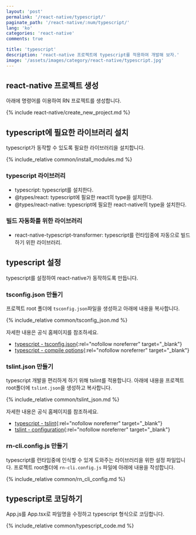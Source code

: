 ```yaml
---
layout: 'post'
permalink: '/react-native/typescript/'
paginate_path: '/react-native/:num/typescript/'
lang: 'ko'
categories: 'react-native'
comments: true

title: 'typescript'
description: 'react-native 프로젝트에 typescript를 적용하여 개발해 보자.'
image: '/assets/images/category/react-native/typescript.jpg'
---
```



## react-native 프로젝트 생성
아래에 명령어를 이용하여 RN 프로젝트를 생성합니다.

{% include react-native/create_new_project.md %}

## typescript에 필요한 라이브러리 설치
typescript가 동작할 수 있도록 필요한 라이브러리을 설치합니다.

{% include_relative common/install_modules.md %}

### typescript 라이브러리
- typescript: typescript를 설치한다.
- @types/react: typescript에 필요한 react의 type을 설치한다.
- @types/react-native: typescript에 필요한 react-native의 type을 설치한다.

### 빌드 자동화를 위한 라이브러리
- react-native-typescript-transformer: typescript를 런타임중에 자동으로 빌드하기 위한 라이브러리.

## typescript 설정
typescript를 설정하여 react-native가 동작하도록 만듭니다.

### tsconfig.json 만들기
프로젝트 root 폴더에 ```tsconfig.json```파일을 생성하고 아래에 내용을 복사합니다.

{% include_relative common/tsconfig_json.md %}

자세한 내용은 공식 홈페이지를 참조하세요.
- [typescript - tsconfig.json](https://www.typescriptlang.org/docs/handbook/tsconfig-json.html){:rel="nofollow noreferrer" target="_blank"}
- [typescript - compile options](https://www.typescriptlang.org/docs/handbook/compiler-options.html){:rel="nofollow noreferrer" target="_blank"}

### tslint.json 만들기
typescript 개발을 편리하게 하기 위해 tslint를 적용합니다. 아래에 내용을 프로젝트 root폴더에 ```tslint.json```을 생성하고 복사합니다.

{% include_relative common/tslint_json.md %}

자세한 내용은 공식 홈페이지를 참조하세요.
- [typescript - tslint](https://github.com/Microsoft/TypeScript-React-Starter#overriding-defaults){:rel="nofollow noreferrer" target="_blank"}
- [tslint - configuration](https://palantir.github.io/tslint/usage/configuration/){:rel="nofollow noreferrer" target="_blank"}

### rn-cli.config.js 만들기
typescript를 런타임중에 인식할 수 있게 도와주는 라이브러리을 위한 설정 파일입니다. 프로젝트 root폴더에 ```rn-cli.config.js``` 파일에 아래에 내용을 작성합니다.

{% include_relative common/rn_cli_config.md %}

## typescript로 코딩하기
App.js를 App.tsx로 파일명을 수정하고 typescript 형식으로 코딩합니다.

{% include_relative common/typescript_code.md %}